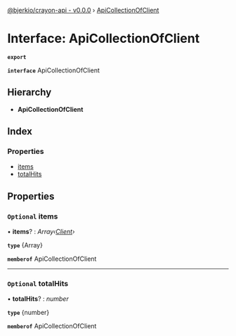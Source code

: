 [@bjerkio/crayon-api - v0.0.0](../README.md) › [ApiCollectionOfClient](apicollectionofclient.md)

# Interface: ApiCollectionOfClient

**`export`** 

**`interface`** ApiCollectionOfClient

## Hierarchy

* **ApiCollectionOfClient**

## Index

### Properties

* [items](apicollectionofclient.md#optional-items)
* [totalHits](apicollectionofclient.md#optional-totalhits)

## Properties

### `Optional` items

• **items**? : *Array‹[Client](../modules/client.md)›*

**`type`** {Array<Client>}

**`memberof`** ApiCollectionOfClient

___

### `Optional` totalHits

• **totalHits**? : *number*

**`type`** {number}

**`memberof`** ApiCollectionOfClient
